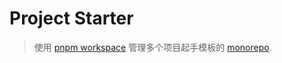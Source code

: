 # Project Starter

> 使用 [pnpm workspace](https://pnpm.io/workspaces) 管理多个项目起手模板的 [monorepo](https://en.wikipedia.org/wiki/Monorepo).
